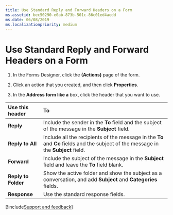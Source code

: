 ```yaml
---
title: Use Standard Reply and Forward Headers on a Form
ms.assetid: bec50290-e0ab-873b-501c-86c01ed4aedd
ms.date: 06/08/2019
ms.localizationpriority: medium
---
```



# Use Standard Reply and Forward Headers on a Form

1. In the Forms Designer, click the **(Actions)** page of the form.
    
2. Click an action that you created, and then click **Properties**. 
    
3. In the **Address form like a** box, click the header that you want to use.
    


|**Use this header**|**To**|
|:-----|:-----|
| **Reply**|Include the sender in the **To** field and the subject of the message in the **Subject** field.|
| **Reply to All**|Include all the recipients of the message in the **To** and **Cc** fields and the subject of the message in the **Subject** field.|
| **Forward**|Include the subject of the message in the **Subject** field and leave the **To** field blank.|
| **Reply to Folder**|Show the active folder and show the subject as a conversation, and add **Subject** and **Categories** fields.|
| **Response**|Use the standard response fields.|

[!include[Support and feedback](~/includes/feedback-boilerplate.md)]